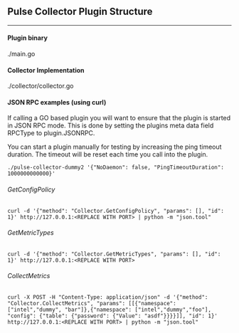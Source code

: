 <!--
http://www.apache.org/licenses/LICENSE-2.0.txt


Copyright 2015 Intel Corporation

Licensed under the Apache License, Version 2.0 (the "License");
you may not use this file except in compliance with the License.
You may obtain a copy of the License at

    http://www.apache.org/licenses/LICENSE-2.0

Unless required by applicable law or agreed to in writing, software
distributed under the License is distributed on an "AS IS" BASIS,
WITHOUT WARRANTIES OR CONDITIONS OF ANY KIND, either express or implied.
See the License for the specific language governing permissions and
limitations under the License.
-->

## Pulse Collector Plugin Structure
---

#### Plugin binary

./main.go

#### Collector Implementation

./collector/collector.go

#### JSON RPC examples (using curl)

If calling a GO based plugin you will want to ensure that the plugin is started in JSON RPC mode.  This is done by setting the plugins meta data field RPCType to plugin.JSONRPC. 

You can start a plugin manually for testing by increasing the ping timeout duration.  The timeout will be reset each time you call into the plugin.

```
./pulse-collector-dummy2 '{"NoDaemon": false, "PingTimeoutDuration": 1000000000000}'
```

###### GetConfigPolicy

```
curl -d '{"method": "Collector.GetConfigPolicy", "params": [], "id": 1}' http://127.0.0.1:<REPLACE WITH PORT> | python -m "json.tool"
```

###### GetMetricTypes

```
curl -d '{"method": "Collector.GetMetricTypes", "params": [], "id": 1}' http://127.0.0.1:<REPLACE WITH PORT>
```

###### CollectMetrics

```
curl -X POST -H "Content-Type: application/json" -d '{"method": "Collector.CollectMetrics", "params": [[{"namespace": ["intel","dummy", "bar"]},{"namespace": ["intel","dummy","foo"], "config": {"table": {"password": {"Value": "asdf"}}}}]], "id": 1}' http://127.0.0.1:<REPLACE WITH PORT> | python -m "json.tool"
```
